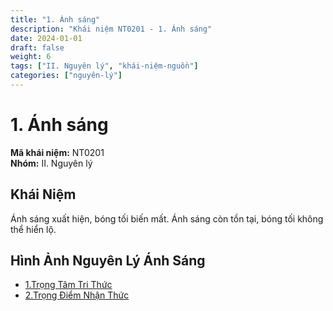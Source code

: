```yaml
---
title: "1. Ánh sáng"
description: "Khái niệm NT0201 - 1. Ánh sáng"
date: 2024-01-01
draft: false
weight: 6
tags: ["II. Nguyên lý", "khái-niệm-nguồn"]
categories: ["nguyên-lý"]
---
```


# 1. Ánh sáng

**Mã khái niệm:** NT0201  
**Nhóm:** II. Nguyên lý

## Khái Niệm

Ánh sáng xuất hiện, bóng tối biến mất. Ánh sáng còn tồn tại, bóng tối không thể hiển lộ.

## Hình Ảnh Nguyên Lý Ánh Sáng

<!-- <div style="display: flex; flex-wrap: wrap; gap: 12px; justify-content: flex-start;">
  <a href="\" style="flex: 1 1 calc(25% - 12px); max-width: calc(25% - 12px); text-align: center;">
    <div style="border: 1px solid #fff; border-radius: 8px; padding: 8px; background: #fff;">
      <img src="/images/hinh4_nguyen_ly_anh_sang.jfif" alt="Hình 4"
           style="width: 100%; height: 200px; object-fit: contain; border-radius: 4px; padding:10px;">
    </div>
  </a>  
</div> -->

<!-- Danh sách các khái niệm thuộc nhóm VIII. Tâm thái: -->

- [1.Trọng Tâm Tri Thức](trong-tam-tri-thuc)
- [2.Trọng Điểm Nhận Thức](trong-diem-nhan-thuc)

<!-- *Nội dung chi tiết sẽ được cập nhật sau.*

## Nội dung

<!-- Nội dung chi tiết sẽ được điền vào đây -->

<!-- ## Ứng dụng -->

<!-- Cách ứng dụng khái niệm này trong thực tế -->

<!-- ## Liên quan -->

<!-- Các khái niệm liên quan khác -->
